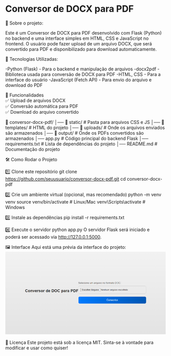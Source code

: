# Conversor de DOCX para PDF

📌 Sobre o projeto:

Este é um Conversor de DOCX para PDF desenvolvido com Flask (Python) no backend e uma interface simples em HTML, CSS e JavaScript no frontend. O usuário pode fazer upload de um arquivo DOCX, que será convertido para PDF e disponibilizado para download automaticamente.

🚀 Tecnologias Utilizadas:<br>

-Python (Flask) - Para o backend e manipulação de arquivos
-docx2pdf - Biblioteca usada para conversão de DOCX para PDF
-HTML, CSS - Para a interface do usuário
-JavaScript (Fetch API) - Para envio do arquivo e download do PDF

🎯 Funcionalidades <br>
✅ Upload de arquivos DOCX<br>
✅ Conversão automática para PDF<br>
✅ Download do arquivo convertido<br>

📂 conversor-docx-pdf/
│── 📂 static/           # Pasta para arquivos CSS e JS
│── 📂 templates/        # HTML do projeto
│── 📂 uploads/          # Onde os arquivos enviados são armazenados
│── 📂 output/           # Onde os PDFs convertidos são armazenados
│── app.py              # Código principal do backend Flask
│── requirements.txt    # Lista de dependências do projeto
│── README.md           # Documentação do projeto

🛠 Como Rodar o Projeto

1️⃣ Clone este repositório
git clone https://github.com/seuusuario/conversor-docx-pdf.git
cd conversor-docx-pdf

2️⃣ Crie um ambiente virtual (opcional, mas recomendado)
python -m venv venv
source venv/bin/activate  # Linux/Mac
venv\Scripts\activate     # Windows

3️⃣ Instale as dependências
pip install -r requirements.txt

4️⃣ Execute o servidor
python app.py
O servidor Flask será iniciado e poderá ser acessado via http://127.0.0.1:5000.

🖼️ Interface
Aqui está uma prévia da interface do projeto:
![image](interface.png)


📜 Licença
Este projeto está sob a licença MIT. Sinta-se à vontade para modificar e usar como quiser!
